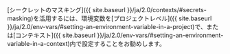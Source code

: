 [シークレットのマスキング]({{ site.baseurl }}/ja/2.0/contexts/#secrets-masking)を活用するには、環境変数を[プロジェクトレベル]({{ site.baseurl }}/ja/2.0/env-vars/#setting-an-environment-variable-in-a-project)で、または[コンテキスト]({{ site.baseurl }}/ja/2.0/env-vars/#setting-an-environment-variable-in-a-context)内で設定することをお勧めします。